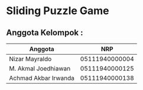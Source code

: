 # Sliding Puzzle Game

## Anggota Kelompok :
Anggota | NRP
--------|-------------
Nizar Mayraldo | 05111940000004
M. Akmal Joedhiawan | 05111940000125
Achmad Akbar Irwanda | 05111940000138

